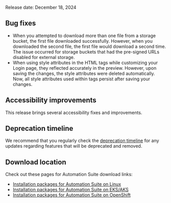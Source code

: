 Release date: December 18, 2024

## Bug fixes

- When you attempted to download more than one file from a storage bucket, the first file downloaded successfully. However, when you downloaded the second file, the first file would download a second time. The issue occurred for storage buckets that had the pre-signed URLs disabled for external storage.
- When using style attributes in the HTML tags while customizing your Login page, they reflected accurately in the preview. However, upon saving the changes, the style attributes were deleted automatically. Now, all style attributes used within tags persist after saving your changes.

## Accessibility improvements

This release brings several accessibility fixes and improvements.

## Deprecation timeline

We recommend that you regularly check the [deprecation timeline](URL) for any updates regarding features that will be deprecated and removed.

## Download location

Check out these pages for Automation Suite download links:
- [Installation packages for Automation Suite on Linux](URL)
- [Installation packages for Automation Suite on EKS/AKS](URL)
- [Installation packages for Automation Suite on OpenShift](URL) 
